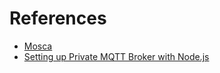 # References

- [Mosca](https://github.com/mcollina/mosca)
- [Setting up Private MQTT Broker with Node.js](https://medium.com/@alifabdullah/setting-up-private-mqtt-broker-using-mosca-in-node-js-c61a3c74f952)